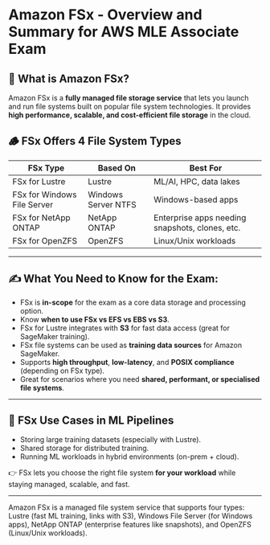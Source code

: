 # Amazon FSx - Overview and Summary for AWS MLE Associate Exam

## 🧠 What is Amazon FSx?
Amazon FSx is a **fully managed file storage service** that lets you launch and run file systems built on popular file system technologies. It provides **high performance, scalable, and cost-efficient file storage** in the cloud.

## 🪵 FSx Offers 4 File System Types

| FSx Type             | Based On              | Best For |
|----------------------|------------------------|----------|
| FSx for Lustre       | Lustre                 | ML/AI, HPC, data lakes |
| FSx for Windows File Server | Windows Server NTFS | Windows-based apps |
| FSx for NetApp ONTAP | NetApp ONTAP           | Enterprise apps needing snapshots, clones, etc. |
| FSx for OpenZFS      | OpenZFS                | Linux/Unix workloads |

---

## ✍️ What You Need to Know for the Exam:
- FSx is **in-scope** for the exam as a core data storage and processing option.
- Know **when to use FSx vs EFS vs EBS vs S3**.
- FSx for Lustre integrates with **S3** for fast data access (great for SageMaker training).
- FSx file systems can be used as **training data sources** for Amazon SageMaker.
- Supports **high throughput**, **low-latency**, and **POSIX compliance** (depending on FSx type).
- Great for scenarios where you need **shared, performant, or specialised file systems**.

---

## 🚀 FSx Use Cases in ML Pipelines
- Storing large training datasets (especially with Lustre).
- Shared storage for distributed training.
- Running ML workloads in hybrid environments (on-prem + cloud).

👉 FSx lets you choose the right file system **for your workload** while staying managed, scalable, and fast.

---



Amazon FSx is a managed file system service that supports four types: Lustre (fast ML training, links with S3), Windows File Server (for Windows apps), NetApp ONTAP (enterprise features like snapshots), and OpenZFS (Linux/Unix workloads).


